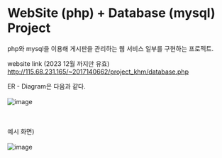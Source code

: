 # WebSite (php) + Database (mysql) Project

php와 mysql을 이용해 게시판을 관리하는 웹 서비스 일부를 구현하는 프로젝트.

website link (2023 12월 까지만 유효)
http://115.68.231.165/~2017140662/project_khm/database.php 

ER - Diagram은 다음과 같다.<br><br>
![image](https://github.com/HyunMooKim/Project-OS-Server-Web/assets/100335266/5ed03d50-89e6-4c82-8f2e-ab7dbe6d70c6)


<br><br>
예시 화면)
<br><br>
![image](https://github.com/HyunMooKim/Project-OS-Server-Web/assets/100335266/5271ce05-317c-4f55-ac0d-8a6d06c6c5d9)


